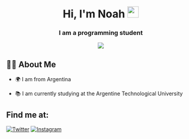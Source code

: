 <h1 align="center">Hi, I'm Noah <img src="https://raw.githubusercontent.com/MartinHeinz/MartinHeinz/master/wave.gif" width="30px"> </h1>
<h3 align="center">I am a programming student</h3>
<div align="center"><a href="#"><img src="https://cdn.dribbble.com/users/454765/screenshots/15300792/media/3b08d07aec10e929d9e3275b8d3e6f41.gif"></a></div>

## 🙋‍♂️ About Me

- 🌍 I am from Argentina

- 📚 I am currently studying at the Argentine Technological University

## Find me at:
[![Twitter](https://img.shields.io/badge/Twitter-@Noah_Santander-1DA1F2?style=for-the-badge&logo=twitter&logoColor=white&labelColor=101010)](https://twitter.com/Noah_Santander)
[![Instagram](https://img.shields.io/badge/Instagram-@santander_noah-E4405F?style=for-the-badge&logo=instagram&logoColor=white&labelColor=101010)](https://www.instagram.com/santander_noah/)
